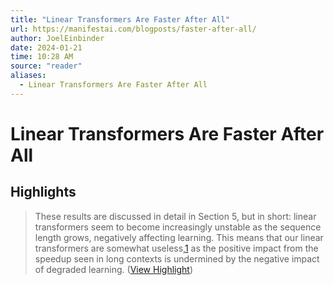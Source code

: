 ```yaml
---
title: "Linear Transformers Are Faster After All"
url: https://manifestai.com/blogposts/faster-after-all/
author: JoelEinbinder
date: 2024-01-21
time: 10:28 AM
source: "reader"
aliases:
  - Linear Transformers Are Faster After All
---
```

# Linear Transformers Are Faster After All

## Highlights
> These results are discussed in detail in Section 5, but in short: linear transformers seem to become increasingly unstable as the sequence length grows, negatively affecting learning. This means that our linear transformers are somewhat useless,[1](https://manifestai.com/blogposts/faster-after-all/#fn1) as the positive impact from the speedup seen in long contexts is undermined by the negative impact of degraded learning. ([View Highlight](https://read.readwise.io/read/01hmk4tds5mcas0f5q2ctb4h3d))

